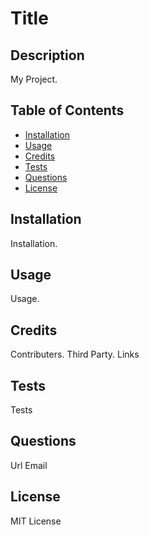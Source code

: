 # Title

## Description

My Project.

## Table of Contents

- [Installation](#Installation)
- [Usage](#Usage)
- [Credits](#Credits)
- [Tests](#Tests)
- [Questions](#Questions)
- [License](#License)


## Installation

Installation.

## Usage

Usage.

## Credits

Contributers.
Third Party.
Links

## Tests
Tests

## Questions
Url
Email

## License
MIT License

   
